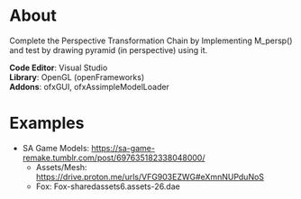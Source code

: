 # About
Complete the Perspective Transformation Chain by Implementing M_persp() and test by drawing pyramid (in perspective) using it.

**Code Editor**: Visual Studio<br>
**Library**: OpenGL (openFrameworks)<br>
**Addons**: ofxGUI, ofxAssimpleModelLoader

# Examples
* SA Game Models: https://sa-game-remake.tumblr.com/post/697635182338048000/
  * Assets/Mesh: https://drive.proton.me/urls/VFG903EZWG#eXmnNUPduNoS
  * Fox: Fox-sharedassets6.assets-26.dae
